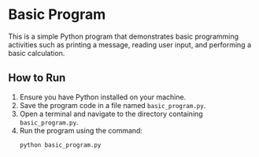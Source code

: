 # Basic Program

This is a simple Python program that demonstrates basic programming activities such as printing a message, reading user input, and performing a basic calculation.

## How to Run

1. Ensure you have Python installed on your machine.
2. Save the program code in a file named `basic_program.py`.
3. Open a terminal and navigate to the directory containing `basic_program.py`.
4. Run the program using the command:
   ```sh
   python basic_program.py